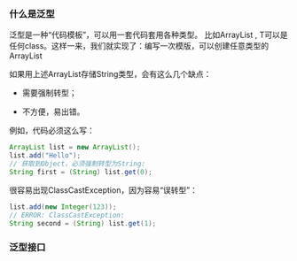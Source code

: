 ### 什么是泛型
泛型是一种“代码模板”，可以用一套代码套用各种类型。
比如ArrayList<T> , T可以是任何class。这样一来，我们就实现了：编写一次模版，可以创建任意类型的ArrayList

如果用上述ArrayList存储String类型，会有这么几个缺点：

- 需要强制转型；

- 不方便，易出错。

例如，代码必须这么写：

``` java
ArrayList list = new ArrayList();
list.add("Hello");
// 获取到Object，必须强制转型为String:
String first = (String) list.get(0);
```

很容易出现ClassCastException，因为容易“误转型”：

``` java
list.add(new Integer(123));
// ERROR: ClassCastException:
String second = (String) list.get(1);
```

### 泛型接口

